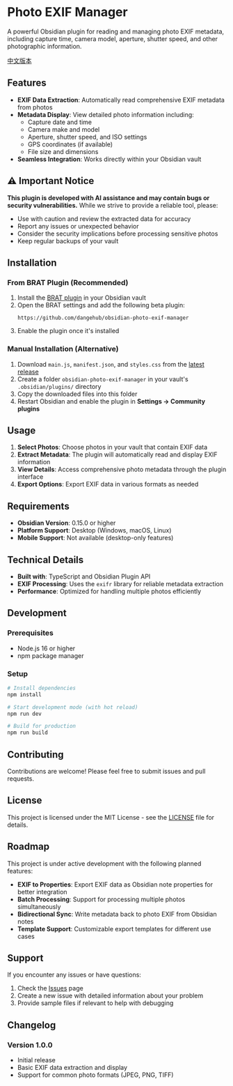 # Photo EXIF Manager

A powerful Obsidian plugin for reading and managing photo EXIF metadata, including capture time, camera model, aperture, shutter speed, and other photographic information.

[中文版本](docs/README.md)

## Features

- **EXIF Data Extraction**: Automatically read comprehensive EXIF metadata from photos
- **Metadata Display**: View detailed photo information including:
  - Capture date and time
  - Camera make and model
  - Aperture, shutter speed, and ISO settings
  - GPS coordinates (if available)
  - File size and dimensions
- **Seamless Integration**: Works directly within your Obsidian vault

## ⚠️ Important Notice

**This plugin is developed with AI assistance and may contain bugs or security vulnerabilities.** While we strive to provide a reliable tool, please:

- Use with caution and review the extracted data for accuracy
- Report any issues or unexpected behavior
- Consider the security implications before processing sensitive photos
- Keep regular backups of your vault

## Installation

### From BRAT Plugin (Recommended)

1. Install the [BRAT plugin](https://github.com/TfTHacker/obsidian42-brat) in your Obsidian vault
2. Open the BRAT settings and add the following beta plugin:
   ```
   https://github.com/dangehub/obsidian-photo-exif-manager
   ```
3. Enable the plugin once it's installed

### Manual Installation (Alternative)

1. Download `main.js`, `manifest.json`, and `styles.css` from the [latest release](https://github.com/dangehub/obsidian-photo-exif-manager/releases)
2. Create a folder `obsidian-photo-exif-manager` in your vault's `.obsidian/plugins/` directory
3. Copy the downloaded files into this folder
4. Restart Obsidian and enable the plugin in **Settings → Community plugins**

## Usage

1. **Select Photos**: Choose photos in your vault that contain EXIF data
2. **Extract Metadata**: The plugin will automatically read and display EXIF information
3. **View Details**: Access comprehensive photo metadata through the plugin interface
4. **Export Options**: Export EXIF data in various formats as needed

## Requirements

- **Obsidian Version**: 0.15.0 or higher
- **Platform Support**: Desktop (Windows, macOS, Linux)
- **Mobile Support**: Not available (desktop-only features)

## Technical Details

- **Built with**: TypeScript and Obsidian Plugin API
- **EXIF Processing**: Uses the `exifr` library for reliable metadata extraction
- **Performance**: Optimized for handling multiple photos efficiently

## Development

### Prerequisites

- Node.js 16 or higher
- npm package manager

### Setup

```bash
# Install dependencies
npm install

# Start development mode (with hot reload)
npm run dev

# Build for production
npm run build
```

## Contributing

Contributions are welcome! Please feel free to submit issues and pull requests.

## License

This project is licensed under the MIT License - see the [LICENSE](LICENSE) file for details.

## Roadmap

This project is under active development with the following planned features:

- **EXIF to Properties**: Export EXIF data as Obsidian note properties for better integration
- **Batch Processing**: Support for processing multiple photos simultaneously
- **Bidirectional Sync**: Write metadata back to photo EXIF from Obsidian notes
- **Template Support**: Customizable export templates for different use cases

## Support

If you encounter any issues or have questions:

1. Check the [Issues](https://github.com/dangehub/obsidian-photo-exif-manager/issues) page
2. Create a new issue with detailed information about your problem
3. Provide sample files if relevant to help with debugging

## Changelog

### Version 1.0.0
- Initial release
- Basic EXIF data extraction and display
- Support for common photo formats (JPEG, PNG, TIFF)
